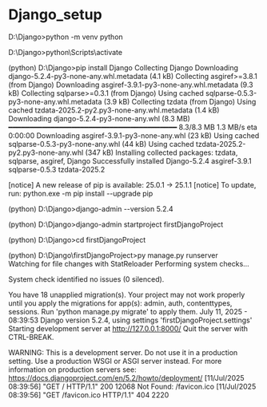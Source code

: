 # Django_setup
D:\Django>python -m venv python

D:\Django>python\Scripts\activate

(python) D:\Django>pip install Django
Collecting Django
  Downloading django-5.2.4-py3-none-any.whl.metadata (4.1 kB)
Collecting asgiref>=3.8.1 (from Django)
  Downloading asgiref-3.9.1-py3-none-any.whl.metadata (9.3 kB)
Collecting sqlparse>=0.3.1 (from Django)
  Using cached sqlparse-0.5.3-py3-none-any.whl.metadata (3.9 kB)
Collecting tzdata (from Django)
  Using cached tzdata-2025.2-py2.py3-none-any.whl.metadata (1.4 kB)
Downloading django-5.2.4-py3-none-any.whl (8.3 MB)
   ━━━━━━━━━━━━━━━━━━━━━━━━━━━━━━━━━━━━━━━━ 8.3/8.3 MB 1.3 MB/s eta 0:00:00
Downloading asgiref-3.9.1-py3-none-any.whl (23 kB)
Using cached sqlparse-0.5.3-py3-none-any.whl (44 kB)
Using cached tzdata-2025.2-py2.py3-none-any.whl (347 kB)
Installing collected packages: tzdata, sqlparse, asgiref, Django
Successfully installed Django-5.2.4 asgiref-3.9.1 sqlparse-0.5.3 tzdata-2025.2

[notice] A new release of pip is available: 25.0.1 -> 25.1.1
[notice] To update, run: python.exe -m pip install --upgrade pip

(python) D:\Django>django-admin --version
5.2.4

(python) D:\Django>django-admin startproject firstDjangoProject

(python) D:\Django>cd firstDjangoProject

(python) D:\Django\firstDjangoProject>py manage.py runserver  
Watching for file changes with StatReloader
Performing system checks...

System check identified no issues (0 silenced).

You have 18 unapplied migration(s). Your project may not work properly until you apply the migrations for app(s): admin, auth, contenttypes, sessions.
Run 'python manage.py migrate' to apply them.
July 11, 2025 - 08:39:53
Django version 5.2.4, using settings 'firstDjangoProject.settings'
Starting development server at http://127.0.0.1:8000/
Quit the server with CTRL-BREAK.

WARNING: This is a development server. Do not use it in a production setting. Use a production WSGI or ASGI server instead.
For more information on production servers see: https://docs.djangoproject.com/en/5.2/howto/deployment/
[11/Jul/2025 08:39:56] "GET / HTTP/1.1" 200 12068
Not Found: /favicon.ico
[11/Jul/2025 08:39:56] "GET /favicon.ico HTTP/1.1" 404 2220
